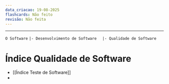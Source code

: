 ```yaml
---
data_criacao: 19-08-2025
flashcards: Não feito
revisão: Não feita
---
```

---
`O Software`
`|- Desenvolvimento de Software`
`  |- Qualidade de Software`
# Índice Qualidade de Software

- [[Índice Teste de Software]]
- 